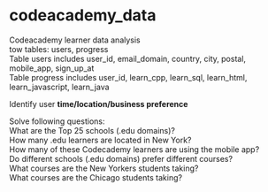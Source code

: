 # codeacademy_data

Codeacademy learner data analysis\
tow tables: users, progress\
Table users includes user_id, email_domain, country, city, postal, mobile_app, sign_up_at\
Table progress includes user_id, learn_cpp, learn_sql, learn_html, learn_javascript, learn_java

Identify user **time/location/business preference**

Solve following questions:\
What are the Top 25 schools (.edu domains)?\
How many .edu learners are located in New York?\
How many of these Codecademy learners are using the mobile app?\
Do different schools (.edu domains) prefer different courses?\
What courses are the New Yorkers students taking?\
What courses are the Chicago students taking?
